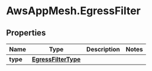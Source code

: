 # AwsAppMesh.EgressFilter

## Properties

Name | Type | Description | Notes
------------ | ------------- | ------------- | -------------
**type** | [**EgressFilterType**](EgressFilterType.md) |  | 


